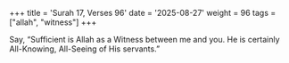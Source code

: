 +++
title = 'Surah 17, Verses 96'
date = '2025-08-27'
weight = 96
tags = ["allah", "witness"]
+++

Say, “Sufficient is Allah as a Witness between me and you. He is certainly All-Knowing, All-Seeing of His servants.”